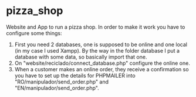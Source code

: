 # pizza_shop
Website and App to run a pizza shop.
In order to make it work you have to configure some things:
1. First you need 2 databases, one is supposed to be online and one local (in my case I used Xampp). By the way in the folder database I put a database with some data, so basically import that one.
2. On "website/reciclado/connect_database.php" configure the online one.
3. When a customer makes an online order, they receive a confirmation so you have to set up the details for PHPMAILER into
   "RO/manipulador/send_order.php" and "EN/manipulador/send_order.php". 
 
